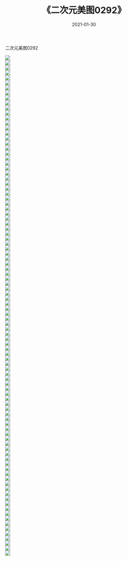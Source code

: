 ﻿---
layout: post
title:  《二次元美图0292》
date:   2021-01-30
img: http://imgx.orgx.ga/二次元/2021/二次元美图0292/000.jpg
categories: [美女, 清纯, 唯美]
---

二次元美图0292

 ![](http://imgx.orgx.ga/二次元/2021/二次元美图0292/001.jpg) <br>![](http://imgx.orgx.ga/二次元/2021/二次元美图0292/002.jpg) <br>![](http://imgx.orgx.ga/二次元/2021/二次元美图0292/003.jpg) <br>![](http://imgx.orgx.ga/二次元/2021/二次元美图0292/004.jpg) <br>![](http://imgx.orgx.ga/二次元/2021/二次元美图0292/005.jpg) <br>![](http://imgx.orgx.ga/二次元/2021/二次元美图0292/006.jpg) <br>![](http://imgx.orgx.ga/二次元/2021/二次元美图0292/007.jpg) <br>![](http://imgx.orgx.ga/二次元/2021/二次元美图0292/008.jpg) <br>![](http://imgx.orgx.ga/二次元/2021/二次元美图0292/009.jpg) <br>![](http://imgx.orgx.ga/二次元/2021/二次元美图0292/010.jpg) <br>![](http://imgx.orgx.ga/二次元/2021/二次元美图0292/011.jpg) <br>![](http://imgx.orgx.ga/二次元/2021/二次元美图0292/012.jpg) <br>![](http://imgx.orgx.ga/二次元/2021/二次元美图0292/013.jpg) <br>![](http://imgx.orgx.ga/二次元/2021/二次元美图0292/014.jpg) <br>![](http://imgx.orgx.ga/二次元/2021/二次元美图0292/015.jpg) <br>![](http://imgx.orgx.ga/二次元/2021/二次元美图0292/016.jpg) <br>![](http://imgx.orgx.ga/二次元/2021/二次元美图0292/017.jpg) <br>![](http://imgx.orgx.ga/二次元/2021/二次元美图0292/018.jpg) <br>![](http://imgx.orgx.ga/二次元/2021/二次元美图0292/019.jpg) <br>![](http://imgx.orgx.ga/二次元/2021/二次元美图0292/020.jpg) <br>![](http://imgx.orgx.ga/二次元/2021/二次元美图0292/021.jpg) <br>![](http://imgx.orgx.ga/二次元/2021/二次元美图0292/022.jpg) <br>![](http://imgx.orgx.ga/二次元/2021/二次元美图0292/023.jpg) <br>![](http://imgx.orgx.ga/二次元/2021/二次元美图0292/024.jpg) <br>![](http://imgx.orgx.ga/二次元/2021/二次元美图0292/025.jpg) <br>![](http://imgx.orgx.ga/二次元/2021/二次元美图0292/026.jpg) <br>![](http://imgx.orgx.ga/二次元/2021/二次元美图0292/027.jpg) <br>![](http://imgx.orgx.ga/二次元/2021/二次元美图0292/028.jpg) <br>![](http://imgx.orgx.ga/二次元/2021/二次元美图0292/029.jpg) <br>![](http://imgx.orgx.ga/二次元/2021/二次元美图0292/030.jpg) <br>![](http://imgx.orgx.ga/二次元/2021/二次元美图0292/031.jpg) <br>![](http://imgx.orgx.ga/二次元/2021/二次元美图0292/032.jpg) <br>![](http://imgx.orgx.ga/二次元/2021/二次元美图0292/033.jpg) <br>![](http://imgx.orgx.ga/二次元/2021/二次元美图0292/034.jpg) <br>![](http://imgx.orgx.ga/二次元/2021/二次元美图0292/035.jpg) <br>![](http://imgx.orgx.ga/二次元/2021/二次元美图0292/036.jpg) <br>![](http://imgx.orgx.ga/二次元/2021/二次元美图0292/037.jpg) <br>![](http://imgx.orgx.ga/二次元/2021/二次元美图0292/038.jpg) <br>![](http://imgx.orgx.ga/二次元/2021/二次元美图0292/039.jpg) <br>![](http://imgx.orgx.ga/二次元/2021/二次元美图0292/040.jpg) <br>![](http://imgx.orgx.ga/二次元/2021/二次元美图0292/041.jpg) <br>![](http://imgx.orgx.ga/二次元/2021/二次元美图0292/042.jpg) <br>![](http://imgx.orgx.ga/二次元/2021/二次元美图0292/043.jpg) <br>![](http://imgx.orgx.ga/二次元/2021/二次元美图0292/044.jpg) <br>![](http://imgx.orgx.ga/二次元/2021/二次元美图0292/045.jpg) <br>![](http://imgx.orgx.ga/二次元/2021/二次元美图0292/046.jpg) <br>![](http://imgx.orgx.ga/二次元/2021/二次元美图0292/047.jpg) <br>![](http://imgx.orgx.ga/二次元/2021/二次元美图0292/048.jpg) <br>![](http://imgx.orgx.ga/二次元/2021/二次元美图0292/049.jpg) <br>![](http://imgx.orgx.ga/二次元/2021/二次元美图0292/050.jpg) <br>![](http://imgx.orgx.ga/二次元/2021/二次元美图0292/051.jpg) <br>![](http://imgx.orgx.ga/二次元/2021/二次元美图0292/052.jpg) <br>![](http://imgx.orgx.ga/二次元/2021/二次元美图0292/053.jpg) <br>![](http://imgx.orgx.ga/二次元/2021/二次元美图0292/054.jpg) <br>![](http://imgx.orgx.ga/二次元/2021/二次元美图0292/055.jpg) <br>![](http://imgx.orgx.ga/二次元/2021/二次元美图0292/056.jpg) <br>![](http://imgx.orgx.ga/二次元/2021/二次元美图0292/057.jpg) <br>![](http://imgx.orgx.ga/二次元/2021/二次元美图0292/058.jpg) <br>![](http://imgx.orgx.ga/二次元/2021/二次元美图0292/059.jpg) <br>![](http://imgx.orgx.ga/二次元/2021/二次元美图0292/060.jpg) <br>![](http://imgx.orgx.ga/二次元/2021/二次元美图0292/061.jpg) <br>![](http://imgx.orgx.ga/二次元/2021/二次元美图0292/062.jpg) <br>![](http://imgx.orgx.ga/二次元/2021/二次元美图0292/063.jpg) <br>![](http://imgx.orgx.ga/二次元/2021/二次元美图0292/064.jpg) <br>![](http://imgx.orgx.ga/二次元/2021/二次元美图0292/065.jpg) <br>![](http://imgx.orgx.ga/二次元/2021/二次元美图0292/066.jpg) <br>![](http://imgx.orgx.ga/二次元/2021/二次元美图0292/067.jpg) <br>![](http://imgx.orgx.ga/二次元/2021/二次元美图0292/068.jpg) <br>![](http://imgx.orgx.ga/二次元/2021/二次元美图0292/069.jpg) <br>![](http://imgx.orgx.ga/二次元/2021/二次元美图0292/070.jpg) <br>![](http://imgx.orgx.ga/二次元/2021/二次元美图0292/071.jpg) <br>![](http://imgx.orgx.ga/二次元/2021/二次元美图0292/072.jpg) <br>![](http://imgx.orgx.ga/二次元/2021/二次元美图0292/073.jpg) <br>![](http://imgx.orgx.ga/二次元/2021/二次元美图0292/074.jpg) <br>![](http://imgx.orgx.ga/二次元/2021/二次元美图0292/075.jpg) <br>![](http://imgx.orgx.ga/二次元/2021/二次元美图0292/076.jpg) <br>![](http://imgx.orgx.ga/二次元/2021/二次元美图0292/077.jpg) <br>![](http://imgx.orgx.ga/二次元/2021/二次元美图0292/078.jpg) <br>![](http://imgx.orgx.ga/二次元/2021/二次元美图0292/079.jpg) <br>![](http://imgx.orgx.ga/二次元/2021/二次元美图0292/080.jpg) <br>![](http://imgx.orgx.ga/二次元/2021/二次元美图0292/081.jpg) <br>![](http://imgx.orgx.ga/二次元/2021/二次元美图0292/082.jpg) <br>![](http://imgx.orgx.ga/二次元/2021/二次元美图0292/083.jpg) <br>![](http://imgx.orgx.ga/二次元/2021/二次元美图0292/084.jpg) <br>![](http://imgx.orgx.ga/二次元/2021/二次元美图0292/085.jpg) <br>![](http://imgx.orgx.ga/二次元/2021/二次元美图0292/086.jpg) <br>![](http://imgx.orgx.ga/二次元/2021/二次元美图0292/087.jpg) <br>![](http://imgx.orgx.ga/二次元/2021/二次元美图0292/088.jpg) <br>![](http://imgx.orgx.ga/二次元/2021/二次元美图0292/089.jpg) <br>![](http://imgx.orgx.ga/二次元/2021/二次元美图0292/090.jpg) <br>![](http://imgx.orgx.ga/二次元/2021/二次元美图0292/091.jpg) <br>![](http://imgx.orgx.ga/二次元/2021/二次元美图0292/092.jpg) <br>![](http://imgx.orgx.ga/二次元/2021/二次元美图0292/093.jpg) <br>![](http://imgx.orgx.ga/二次元/2021/二次元美图0292/094.jpg) <br>![](http://imgx.orgx.ga/二次元/2021/二次元美图0292/095.jpg) <br>![](http://imgx.orgx.ga/二次元/2021/二次元美图0292/096.jpg) <br>![](http://imgx.orgx.ga/二次元/2021/二次元美图0292/097.jpg) <br>![](http://imgx.orgx.ga/二次元/2021/二次元美图0292/098.jpg) <br>![](http://imgx.orgx.ga/二次元/2021/二次元美图0292/099.jpg) <br>![](http://imgx.orgx.ga/二次元/2021/二次元美图0292/100.jpg) <br>